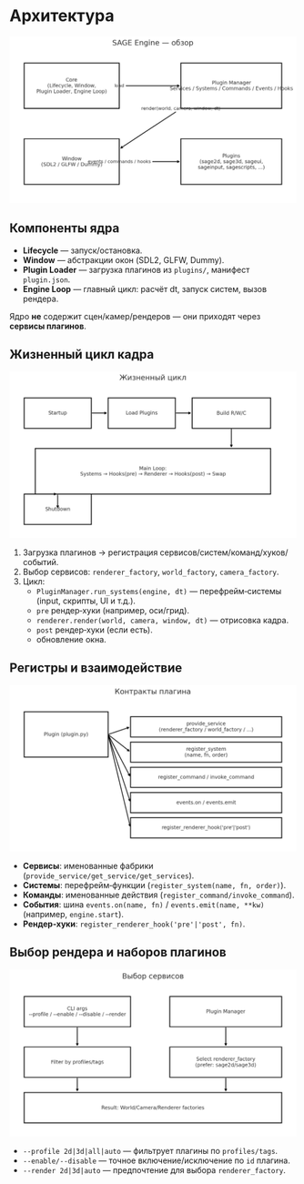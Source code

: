 # Архитектура

![Общий обзор](images/overview.png)

## Компоненты ядра

- **Lifecycle** — запуск/остановка.
- **Window** — абстракции окон (SDL2, GLFW, Dummy).
- **Plugin Loader** — загрузка плагинов из `plugins/`, манифест `plugin.json`.
- **Engine Loop** — главный цикл: расчёт dt, запуск систем, вызов рендера.

Ядро **не** содержит сцен/камер/рендеров — они приходят через **сервисы плагинов**.

## Жизненный цикл кадра

![Жизненный цикл](images/lifecycle.png)

1. Загрузка плагинов → регистрация сервисов/систем/команд/хуков/событий.
2. Выбор сервисов: `renderer_factory`, `world_factory`, `camera_factory`.
3. Цикл:
   - `PluginManager.run_systems(engine, dt)` — перефрейм‑системы (input, скрипты, UI и т.д.).
   - `pre` рендер‑хуки (например, оси/грид).
   - `renderer.render(world, camera, window, dt)` — отрисовка кадра.
   - `post` рендер‑хуки (если есть).
   - обновление окна.

## Регистры и взаимодействие

![API плагина](images/plugin_api.png)

- **Сервисы**: именованные фабрики (`provide_service/get_service/get_services`).
- **Системы**: перефрейм‑функции (`register_system(name, fn, order)`).
- **Команды**: именованные действия (`register_command/invoke_command`).
- **События**: шина `events.on(name, fn)` / `events.emit(name, **kw)` (например, `engine.start`).
- **Рендер‑хуки**: `register_renderer_hook('pre'|'post', fn)`.

## Выбор рендера и наборов плагинов

![Выбор сервисов](images/service_selection.png)

- `--profile 2d|3d|all|auto` — фильтрует плагины по `profiles/tags`.
- `--enable/--disable` — точное включение/исключение по `id` плагина.
- `--render 2d|3d|auto` — предпочтение для выбора `renderer_factory`.
